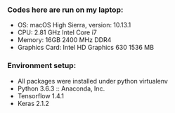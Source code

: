 ### Codes here are run on my laptop:
- OS:   macOS High Sierra, version: 10.13.1
- CPU: 2.81 GHz Intel Core i7
- Memory: 16GB 2400 MHz DDR4
- Graphics Card: Intel HD Graphics 630 1536 MB

### Environment setup:
-  All packages were installed under python virtualenv
- Python 3.6.3 :: Anaconda, Inc.
- Tensorflow 1.4.1
- Keras 2.1.2